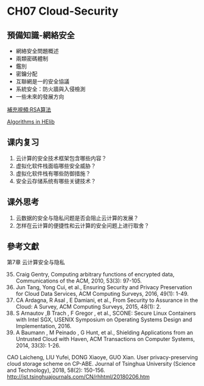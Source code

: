 # CH07 Cloud-Security

## 預備知識-網絡安全

- 網絡安全問題概述
- 兩類密碼體制
- 鑑別
- 密鑰分配
- 互聯網是一的安全協議
- 系統安全：防火牆與入侵檢測
- 一些未來的發展方向

[補充視頻:RSA算法](https://www.youtube.com/watch?v=D_kMadCtKp8&list=PLOrDt87s8A3p3CA1kCR0jebK9vVaVHf5o&index=15)

[Algorithms in HElib](https://www.youtube.com/watch?v=afmbgkViuqw)

## 课内复习
1.	云计算的安全技术框架包含哪些内容？
2.	虚拟化软件栈面临哪些安全威胁？
3.	虚拟化软件栈有哪些防御措施？
4.	安全云存储系统有哪些关键技术？

## 课外思考
1.	云数据的安全与隐私问题是否会阻止云计算的发展？
2.	怎样在云计算的便捷性和云计算的安全问题上进行取舍？


## 參考文獻
第7章 云计算安全与隐私

35.	Craig Gentry, Computing arbitrary functions of encrypted data, Communications of the ACM, 2010, 53(3): 97-105.
36.	Jun Tang, Yong Cui, et al., Ensuring Security and Privacy Preservation for Cloud Data Services, ACM Computing Surveys, 2016, 49(1): 1-49.
37.	CA Ardagna, R Asal , E Damiani, et al., From Security to Assurance in the Cloud: A Survey, ACM Computing Surveys, 2015, 48(1): 2.
38.	S Arnautov ,B Trach , F Gregor , et al., SCONE: Secure Linux Containers with Intel SGX, USENIX Symposium on Operating Systems Design and Implementation, 2016.
39.	A Baumann , M Peinado , G Hunt, et al., Shielding Applications from an Untrusted Cloud with Haven, ACM Transactions on Computer Systems, 2014, 33(3): 1-26.

CAO Laicheng, LIU Yufei, DONG Xiaoye, GUO Xian. User privacy-preserving cloud storage scheme on CP-ABE. Journal of Tsinghua University (Science and Technology), 2018, 58(2): 150-156.  http://jst.tsinghuajournals.com/CN/rhhtml/20180206.htm

